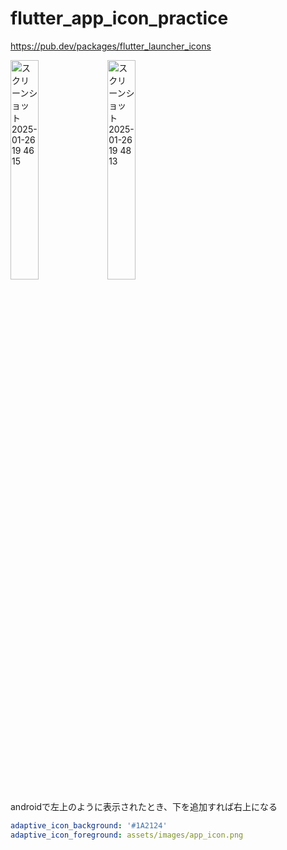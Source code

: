 # flutter_app_icon_practice

https://pub.dev/packages/flutter_launcher_icons

<img width="30%" alt="スクリーンショット 2025-01-26 19 46 15" src="https://github.com/user-attachments/assets/bdd42f73-f5c2-4828-9d83-3bfea4833026" />
<img width="30%" alt="スクリーンショット 2025-01-26 19 48 13" src="https://github.com/user-attachments/assets/abdc6b62-76bd-4f8e-a903-0d929cc44d75" />

androidで左上のように表示されたとき、下を追加すれば右上になる

```yaml
adaptive_icon_background: '#1A2124'
adaptive_icon_foreground: assets/images/app_icon.png
```
